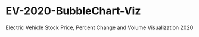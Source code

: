 # EV-2020-BubbleChart-Viz
Electric Vehicle Stock Price, Percent Change and Volume Visualization 2020
